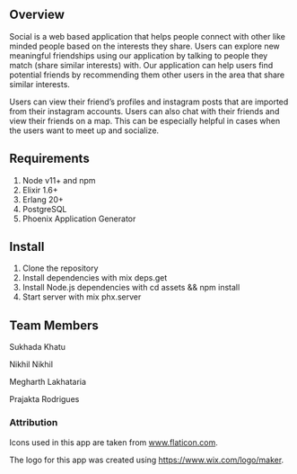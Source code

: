 ## Overview
Social is a web based application that helps people connect with other like minded people based on the interests they share. Users can explore new meaningful friendships using our application by talking to people they match (share similar interests) with. Our application can help users find potential friends by recommending them other users in the area that share similar interests.

Users can view their friend’s profiles and instagram posts that are imported from their instagram accounts. Users can also chat with their friends and view their friends on a map. This can be especially helpful in cases when the users want to meet up and socialize.

## Requirements
1. Node v11+ and npm
2. Elixir 1.6+
3. Erlang 20+
4. PostgreSQL
5. Phoenix Application Generator

## Install
1. Clone the repository
2. Install dependencies with mix deps.get
3. Install Node.js dependencies with cd assets && npm install
4. Start server with mix phx.server


## Team Members
Sukhada Khatu

Nikhil Nikhil

Megharth Lakhataria

Prajakta Rodrigues

### Attribution
Icons used in this app are taken from www.flaticon.com.

The logo for this app was created using https://www.wix.com/logo/maker.
